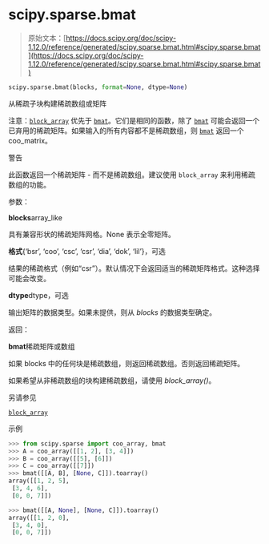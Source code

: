 # scipy.sparse.bmat

> 原始文本：[https://docs.scipy.org/doc/scipy-1.12.0/reference/generated/scipy.sparse.bmat.html#scipy.sparse.bmat](https://docs.scipy.org/doc/scipy-1.12.0/reference/generated/scipy.sparse.bmat.html#scipy.sparse.bmat)

```py
scipy.sparse.bmat(blocks, format=None, dtype=None)
```

从稀疏子块构建稀疏数组或矩阵

注意：[`block_array`](https://docs.scipy.org/doc/scipy-1.12.0/reference/generated/scipy.sparse.block_array.html#scipy.sparse.block_array "scipy.sparse.block_array") 优先于 [`bmat`](https://docs.scipy.org/doc/scipy-1.12.0/reference/generated/scipy.sparse.bmat.html#scipy.sparse.bmat "scipy.sparse.bmat")。它们是相同的函数，除了 [`bmat`](https://docs.scipy.org/doc/scipy-1.12.0/reference/generated/scipy.sparse.bmat.html#scipy.sparse.bmat "scipy.sparse.bmat") 可能会返回一个已弃用的稀疏矩阵。如果输入的所有内容都不是稀疏数组，则 [`bmat`](https://docs.scipy.org/doc/scipy-1.12.0/reference/generated/scipy.sparse.bmat.html#scipy.sparse.bmat "scipy.sparse.bmat") 返回一个 coo_matrix。

警告

此函数返回一个稀疏矩阵 - 而不是稀疏数组。建议使用 `block_array` 来利用稀疏数组的功能。

参数：

**blocks**array_like

具有兼容形状的稀疏矩阵网格。None 表示全零矩阵。

**格式**{‘bsr’, ‘coo’, ‘csc’, ‘csr’, ‘dia’, ‘dok’, ‘lil’}，可选

结果的稀疏格式（例如“csr”）。默认情况下会返回适当的稀疏矩阵格式。这种选择可能会改变。

**dtype**dtype，可选

输出矩阵的数据类型。如果未提供，则从 *blocks* 的数据类型确定。

返回：

**bmat**稀疏矩阵或数组

如果 blocks 中的任何块是稀疏数组，则返回稀疏数组。否则返回稀疏矩阵。

如果希望从非稀疏数组的块构建稀疏数组，请使用 *block_array()*。

另请参见

[`block_array`](https://docs.scipy.org/doc/scipy-1.12.0/reference/generated/scipy.sparse.block_array.html#scipy.sparse.block_array "scipy.sparse.block_array")

示例

```py
>>> from scipy.sparse import coo_array, bmat
>>> A = coo_array([[1, 2], [3, 4]])
>>> B = coo_array([[5], [6]])
>>> C = coo_array([[7]])
>>> bmat([[A, B], [None, C]]).toarray()
array([[1, 2, 5],
 [3, 4, 6],
 [0, 0, 7]]) 
```

```py
>>> bmat([[A, None], [None, C]]).toarray()
array([[1, 2, 0],
 [3, 4, 0],
 [0, 0, 7]]) 
```
